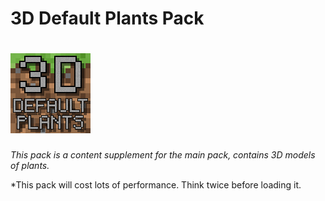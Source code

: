 # 3D Default Plants Pack
# ![img lost](https://raw.githubusercontent.com/GeForceLegend/Minecraft-3D-Default/Plants-Pack_1.14/pack.png)

*This pack is a content supplement for the main pack, contains 3D models of plants.*

*This pack will cost lots of performance. Think twice before loading it.
